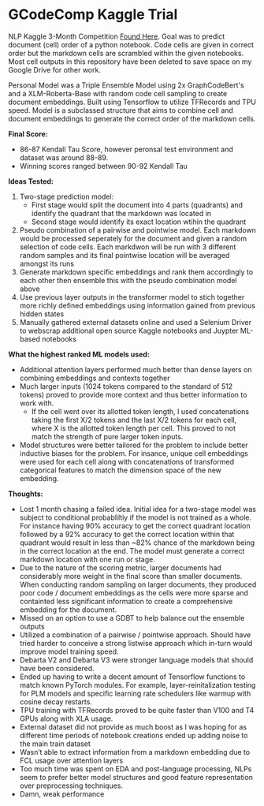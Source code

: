 # GCodeComp Kaggle Trial

NLP Kaggle 3-Month Competition [Found Here](https://www.kaggle.com/competitions/AI4Code/overview]). Goal was to predict document (cell) order of a python notebook. Code cells are given in correct order but the markdown cells are scrambled within the given notebooks. Most cell outputs in this repository have been deleted to save space on my Google Drive for other work.

Personal Model was a Triple Ensemble Model using 2x GraphCodeBert's and a XLM-Roberta-Base with random code cell sampling to create document embeddings. Built using Tensorflow to utilize TFRecords and TPU speed. Model is a subclassed structure that aims to combine cell and document embeddings to generate the correct order of the markdown cells.

**Final Score:**
- 86-87 Kendall Tau Score, however peronsal test environment and dataset was around 88-89.
- Winning scores ranged between 90-92 Kendall Tau

**Ideas Tested:**
1. Two-stage prediction model:
    - First stage would split the document into 4 parts (quadrants) and identify the quadrant that the markdown was located in
    - Second stage would identify its exact location wtihin the quadrant
2. Pseudo combination of a pairwise and pointwise model. Each markdown would be processed seperately for the document and given a random selection of code cells. Each markdwon will be run with 3 different random samples and its final pointwise location will be averaged amongst its runs
3. Generate markdown specific embeddings and rank them accordingly to each other then ensemble this with the pseudo combination model above
4. Use previous layer outputs in the transformer model to stich together more richly defined embeddings using information gained from previous hidden states
5. Manually gathered external datasets online and used a Selenium Driver to webscrap additional open source Kaggle notebooks and Juypter ML-based notebooks

**What the highest ranked ML models used:**
- Additional attention layers performed much better than dense layers on combining embeddings and contexts together
- Much larger inputs (1024 tokens compared to the standard of 512 tokens) proved to provide more context and thus better information to work with.
  - If the cell went over its allotted token length, I used concatenations taking the first X/2 tokens and the last X/2 tokens for each cell, where X is the allotted token length per cell. This proved to not match the strength of pure larger token inputs.
- Model structures were better tailored for the problem to include better inductive biases for the problem. For insance, unique cell embeddings were used for each cell along with concatenations of transformed categorical features to match the dimension space of the new embedding.

**Thoughts:**
- Lost 1 month chasing a failed idea. Initial idea for a two-stage model was subject to conditional probabliltiy if the model is not trained as a whole. For instance having 90% accuracy to get the correct quadrant location followed by a 92% accuracy to get the correct location within that quadrant would result in less than ~82% chance of the markdown being in the correct location at the end. The model must generate a correct markdown location with one run or stage.
- Due to the nature of the scoring metric, larger documents had considerably more weight in the final score than smaller documents. When conducting random sampling on larger documents, they produced poor code / document embeddings as the cells were more sparse and containted less significant information to create a comprehensive embedding for the document.
- Missed on an option to use a GDBT to help balance out the ensemble outputs
- Utilized a combination of a pairwise / pointwise approach. Should have tried harder to conceive a strong listwise approach which in-turn would improve model training speed.
- Debarta V2 and Debarta V3 were stronger language models that should have been considered.
- Ended up having to write a decent amount of Tensorflow functions to match known PyTorch modules. For example, layer-reinitalization testing for PLM models and specific learning rate schedulers like warmup with cosine decay restarts.
- TPU training with TFRecords proved to be quite faster than V100 and T4 GPUs along with XLA usage.
- External dataset did not provide as much boost as I was hoping for as different time periods of notebook creations ended up adding noise to the main train dataset
-  Wasn’t able to extract information from a markdown embedding due to FCL usage over attention layers
-	Too much time was spent on EDA and post-language processing, NLPs seem to prefer better model structures and good feature representation over preprocessing techniques.
- Damn, weak performance
